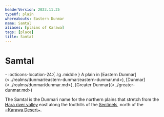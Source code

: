 ```yaml
---
headerVersion: 2023.11.25
typeOf: plain
whereabouts: Eastern Dunmar
name: Samtal
aliases: [plains of Karawa]
tags: [place]
title: Samtal
---
```

# Samtal
<div class="grid cards ext-narrow-margin ext-one-column" markdown>
-    :octicons-location-24:{ .lg .middle } A plain in [Eastern Dunmar](<../realms/dunmar/eastern-dunmar/eastern-dunmar.md>), [Dunmar](<../realms/dunmar/dunmar.md>), [Greater Dunmar](<../greater-dunmar.md>)  
</div>


The Samtal is the Dunmari name for the northern plains that stretch from the [Hara river valley](<./hara-river-valley.md>) east along the foothills of the [Sentinels](<../../sentinel-range/sentinel-range.md>), north of the [~Karawa Desert~](<./karawa-desert.md>).

